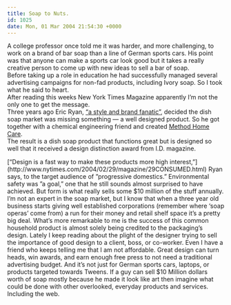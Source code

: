 ```yaml
---
title: Soap to Nuts.
id: 1025
date: Mon, 01 Mar 2004 21:54:30 +0000
---
```


A college professor once told me it was harder, and more challenging, to work on a brand of bar soap than a line of German sports cars. His point was that anyone can make a sports car look good but it takes a really creative person to come up with new ideas to sell a bar of soap.  
 Before taking up a role in education he had successfully managed several advertising campaigns for non-fad products, including Ivory soap. So I took what he said to heart.  
 After reading this weeks New York Times Magazine apparently I’m not the only one to get the message.  
 Three years ago Eric Ryan, [“a style and brand fanatic”](http://www.methodhome.com/5-1.html), decided the dish soap market was missing something — a well designed product. So he got together with a chemical engineering friend and created [Method Home Care](http://www.methodhome.com).  
 The result is a dish soap product that functions great but is designed so well that it received a design distinction award from I.D. magazine.

<div class="quote">[“Design is a fast way to make these products more high interest,”](http://www.nytimes.com/2004/02/29/magazine/29CONSUMED.html) Ryan says, to the target audience of ”progressive domestics.” Environmental safety was ”a goal,” one that he still sounds almost surprised to have achieved. But form is what really sells some $10 million of the stuff annually.</div>I’m not an expert in the soap market, but I know that when a three year old business starts giving well established corporations (remember where ‘soap operas’ come from) a run for their money and retail shelf space it’s a pretty big deal. What’s more remarkable to me is the success of this common household product is almost solely being credited to the packaging’s design.  
 Lately I keep reading about the plight of the designer trying to sell the importance of good design to a client, boss, or co-worker. Even I have a friend who keeps telling me that I am not affordable.  
 Great design can turn heads, win awards, and earn enough free press to not need a traditional advertising budget. And it’s not just for German sports cars, laptops, or products targeted towards Tweens.  
 If a guy can sell $10 Million dollars worth of soap mostly because he made it look like art then imagine what could be done with other overlooked, everyday products and services. Including the web.


